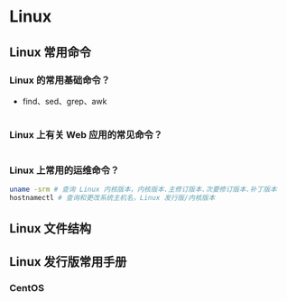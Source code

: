 # Linux

## Linux 常用命令

### Linux 的常用基础命令？

* find、sed、grep、awk

```bash

```


### Linux 上有关 Web 应用的常见命令？

```bash

```

### Linux 上常用的运维命令？

```bash
uname -srm # 查询 Linux 内核版本，内核版本.主修订版本.次要修订版本.补丁版本
hostnamectl # 查询和更改系统主机名，Linux 发行版/内核版本

```

## Linux 文件结构

## Linux 发行版常用手册

### CentOS

```bash

```



